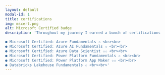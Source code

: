 ```yaml
---
layout: default
modal-id: 1
title: certifications
img: mscert.png
alt: Microsoft Certified badge
description: 'Throughout my journey I earned a bunch of certifications. Here is a link to my <a href="https://www.credly.com/earner/earned" target="_blank" class="anchor-modal">Credly profile</a>. A few of them are: <br><br>

● Microsoft Certified: Azure Fundamentals ✩ <br><br>
● Microsoft Certified: Azure AI Fundamentals ✩ <br><br>
● Microsoft Certified: Azure Data Scientist ✩✩ <br><br>
● Microsoft Certified: Power Platform Fundamentals ✩ <br><br>
● Microsoft Certified: Power Platform App Maker ✩✩ <br><br>
● Databricks Lakehouse Fundamentals ✩ <br><br>'
---
```


